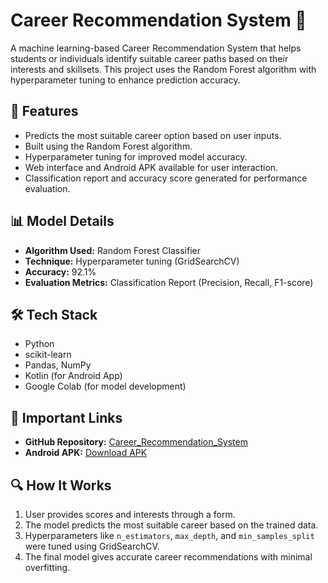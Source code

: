 # Career Recommendation System 🎯

A machine learning-based Career Recommendation System that helps students or individuals identify suitable career paths based on their interests and skillsets. This project uses the Random Forest algorithm with hyperparameter tuning to enhance prediction accuracy.

## 🚀 Features

- Predicts the most suitable career option based on user inputs.
- Built using the Random Forest algorithm.
- Hyperparameter tuning for improved model accuracy.
- Web interface and Android APK available for user interaction.
- Classification report and accuracy score generated for performance evaluation.

## 📊 Model Details

- **Algorithm Used:** Random Forest Classifier
- **Technique:** Hyperparameter tuning (GridSearchCV)
- **Accuracy:** 92.1%
- **Evaluation Metrics:** Classification Report (Precision, Recall, F1-score)

## 🛠️ Tech Stack

- Python
- scikit-learn
- Pandas, NumPy
- Kotlin (for Android App)
- Google Colab (for model development)

## 🔗 Important Links

- **GitHub Repository:** [Career_Recommendation_System](https://github.com/naman-omar/Career_Recommendation_System)
- **Android APK:** [Download APK](https://drive.google.com/file/d/1Qk5dKeFY2bpgAik_Uai30ird8rXb4z5i/view?usp=sharing)

## 🔍 How It Works

1. User provides scores and interests through a form.
2. The model predicts the most suitable career based on the trained data.
3. Hyperparameters like `n_estimators`, `max_depth`, and `min_samples_split` were tuned using GridSearchCV.
4. The final model gives accurate career recommendations with minimal overfitting.
